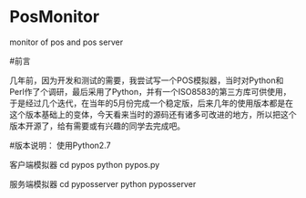 # PosMonitor
monitor of pos and pos server

#前言

几年前，因为开发和测试的需要，我尝试写一个POS模拟器，当时对Python和Perl作了个调研，最后采用了Python，并有一个ISO8583的第三方库可供使用，于是经过几个迭代，在当年的5月份完成一个稳定版，后来几年的使用版本都是在这个版本基础上的变体，今天看来当时的源码还有诸多可改进的地方，所以把这个版本开源了，给有需要或有兴趣的同学去完成吧。

#版本说明：
使用Python2.7

客户端模拟器
cd pypos
python pypos.py

服务端模拟器
cd pyposserver
python pyposserver
